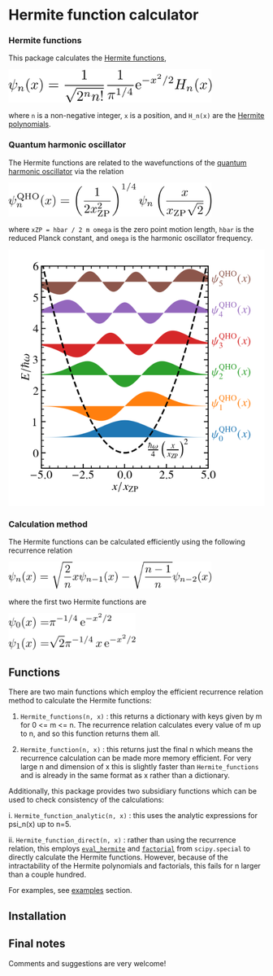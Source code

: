 # Hermite function calculator

### Hermite functions
This package calculates the [Hermite functions](https://en.wikipedia.org/wiki/Hermite_polynomials#Hermite_functions), 

<img src="https://github.com/Rob217/Hermite-functions/blob/master/equations/Hermite_functions.png" width="400" />
<!---
\psi_n(x) = \frac{1}{\sqrt{2^n n!}} \frac{1}{\pi^{1/4}} \text{e}^{-x^2/2} H_n(x)
-->

where `n` is a non-negative integer, `x` is a position, and `H_n(x)` are the [Hermite polynomials](https://en.wikipedia.org/wiki/Hermite_polynomials).

### Quantum harmonic oscillator
The Hermite functions are related to the wavefunctions of the [quantum harmonic oscillator](https://en.wikipedia.org/wiki/Quantum_harmonic_oscillator) via the relation

<img src="https://github.com/Rob217/Hermite-functions/blob/master/equations/QHO_wavefunctions.png" width="400" />
<!---
\psi_n^{\mathrm{QHO}}(x) = \left(\frac{1}{2 x_{\mathrm{ZP}}^2}\right)^{1/4}  \psi_n\left(\frac{x}{x_{\mathrm{ZP}} \sqrt{2}}\right)
-->

where `xZP = hbar / 2 m omega` is the zero point motion length, `hbar` is the reduced Planck constant, and `omega` is the harmonic oscillator frequency.

![alt text](https://github.com/Rob217/Hermite-functions/blob/master/examples/QHO_states.png "Quantum harmonic oscillator wavefunctions")


### Calculation method
The Hermite functions can be calculated efficiently using the following recurrence relation

<img src="https://github.com/Rob217/Hermite-functions/blob/master/equations/recurrence_relation.png" width="400" />
<!---
\psi_n(x) = \sqrt{\frac{2}{n}} x \psi_{n-1}(x) - \sqrt{\frac{n-1}{n}} \psi_{n-2}(x)
-->

where the first two Hermite functions are 

<img src="https://github.com/Rob217/Hermite-functions/blob/master/equations/first_hermite_functions.png" width="250" />
<!---
\psi_0(x) = & \pi^{-1/4} \,\mathrm{e}^{-x^2/2}
\\
\psi_1(x) = & \sqrt{2} \pi^{-1/4} \,x\, \mathrm{e}^{-x^2/2}
-->

## Functions

There are two main functions which employ the efficient recurrence relation method to calculate the Hermite functions:

1. `Hermite_functions(n, x)` : this returns a dictionary with keys given by m for 0 <= m <= n. The recurrence relation calculates every value of m up to n, and so this function returns them all. 

2. `Hermite_function(n, x)` : this returns just the final n which means the recurrence calculation can be made more memory efficient. For very large n and dimension of x this is slightly faster than `Hermite_functions` and is already in the same format as x rather than a dictionary.

Additionally, this package provides two subsidiary functions which can be used to check consistency of the calculations:

i. `Hermite_function_analytic(n, x)` : this uses the analytic expressions for psi_n(x) up to n=5.

ii. `Hermite_function_direct(n, x)` : rather than using the recurrence relation, this employs  [```eval_hermite```](https://docs.scipy.org/doc/scipy/reference/generated/scipy.special.eval_hermite.html) and [```factorial```](https://docs.scipy.org/doc/scipy/reference/generated/scipy.special.factorial.html?highlight=factorial#scipy.special.factorial) from `scipy.special` to directly calculate the Hermite functions. However, because of the intractability of the Hermite polynomials and factorials, this fails for n larger than a couple hundred.

For examples, see [examples](https://github.com/Rob217/Hermite-functions/tree/master/examples) section.


## Installation




## Final notes

Comments and suggestions are very welcome!

